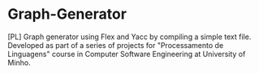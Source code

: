 # Graph-Generator
[PL] Graph generator using Flex and Yacc by compiling a simple text file. Developed as part of a series of projects for "Processamento de Linguagens" course in Computer Software Engineering at University of Minho.

